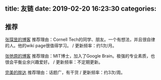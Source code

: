 title: 友链
date: 2019-02-20 16:23:30
categories:
---

## 推荐

[张琛昱的博客](http://zhangchenyu.me/)
推荐理由：Cornell Tech的同学、朋友。一个有想法，并且很自律的人。他的wiki page很值得学习。 / 更新频率：约1次/月。

[张弛原的博客](http://freemind.pluskid.org/)
推荐理由：MIT博士，加入了Google Brain。极强的专业素质，也很会平衡业余兴趣爱好。 / 更新频率：不定期更新。

[完美的胖达](https://wmdpd.com/)
推荐理由：话题广，有干货 / 更新频率：约3次/周。


